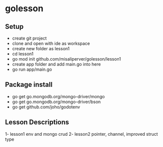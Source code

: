 # golesson

## Setup
- create git project
- clone and open with ide as workspace
- create new folder as lesson1
- cd lesson1
- go mod init github.com/misaliperver/golesson/lesson1
- create app folder and add main.go into here
- go run app/main.go

## Package install
- go get go.mongodb.org/mongo-driver/mongo
- go get go.mongodb.org/mongo-driver/bson
- go get github.com/joho/godotenv

## Lesson Descriptions
1- lesson1 env and mongo crud
2- lesson2 pointer, channel, improved struct type